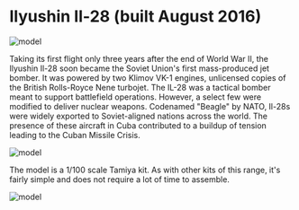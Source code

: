 # Ilyushin Il-28  (built August 2016)

<img src="il2801.png" alt="model">

Taking its first flight only three years after the end of World War II, the Ilyushin Il-28 soon became the Soviet Union's first mass-produced jet bomber. It was powered by two Klimov VK-1 engines, unlicensed copies of the British Rolls-Royce Nene turbojet. The IL-28 was a tactical bomber meant to support battlefield operations. However, a select few were modified to deliver nuclear weapons. Codenamed "Beagle" by NATO, Il-28s were widely exported to Soviet-aligned nations across the world. The presence of these aircraft in Cuba contributed to a buildup of tension leading to the Cuban Missile Crisis. 

<img src="il2802.png" alt="model">

The model is a 1/100 scale Tamiya kit. As with other kits of this range, it's fairly simple and does not require a lot of time to assemble.

<img src="il2803.png" alt="model">




